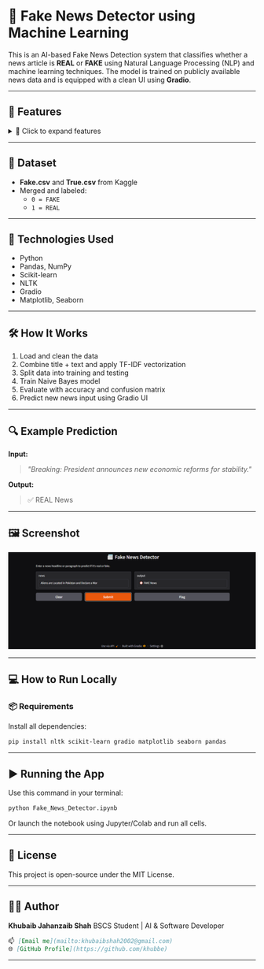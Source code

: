 # 📰 Fake News Detector using Machine Learning

This is an AI-based Fake News Detection system that classifies whether a news article is **REAL** or **FAKE** using Natural Language Processing (NLP) and machine learning techniques. The model is trained on publicly available news data and is equipped with a clean UI using **Gradio**.

---

## 🚀 Features

<details>

<summary>📌 Click to expand features</summary>

- ✅ Cleans and preprocesses news data (removes stopwords, symbols, etc.)
- ✅ Uses **TF-IDF Vectorizer** to convert text into numerical features
- ✅ Trained on **Naive Bayes Classifier** for high accuracy
- ✅ Has a **Gradio-based Web UI** for real-time predictions
- ✅ Includes visualization with **confusion matrix**

</details>

---

## 📂 Dataset

- **Fake.csv** and **True.csv** from Kaggle
- Merged and labeled:
  - `0 = FAKE`
  - `1 = REAL`

---

## 🧠 Technologies Used

- Python
- Pandas, NumPy
- Scikit-learn
- NLTK
- Gradio
- Matplotlib, Seaborn

---

## 🛠 How It Works

1. Load and clean the data  
2. Combine title + text and apply TF-IDF vectorization  
3. Split data into training and testing  
4. Train Naive Bayes model  
5. Evaluate with accuracy and confusion matrix  
6. Predict new news input using Gradio UI

---

## 🔍 Example Prediction

**Input:**  
> _"Breaking: President announces new economic reforms for stability."_

**Output:**  
> ✅ REAL News

---

## 🖼️ Screenshot

![Gradio UI](UI.png)

---

## 💻 How to Run Locally

### 📦 Requirements

Install all dependencies:
```bash
pip install nltk scikit-learn gradio matplotlib seaborn pandas
```

---

## ▶️ Running the App
Use this command in your terminal:
```bash
python Fake_News_Detector.ipynb
```
Or launch the notebook using Jupyter/Colab and run all cells.

--- 

## 📜 License
This project is open-source under the MIT License.

---

## 👨‍💻 Author

**Khubaib Jahanzaib Shah**
BSCS Student | AI & Software Developer

```markdown
📫 [Email me](mailto:khubaibshah2002@gmail.com)
🌐 [GitHub Profile](https://github.com/khubbe)
```

---